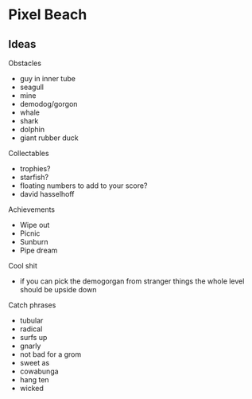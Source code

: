 # Pixel Beach

## Ideas

Obstacles

* guy in inner tube
* seagull
* mine
* demodog/gorgon
* whale
* shark
* dolphin
* giant rubber duck

Collectables

* trophies?
* starfish?
* floating numbers to add to your score?
* david hasselhoff

Achievements

* Wipe out
* Picnic
* Sunburn
* Pipe dream

Cool shit

* if you can pick the demogorgan from stranger things the whole level should be upside down

Catch phrases

* tubular
* radical
* surfs up
* gnarly
* not bad for a grom
* sweet as
* cowabunga
* hang ten
* wicked
